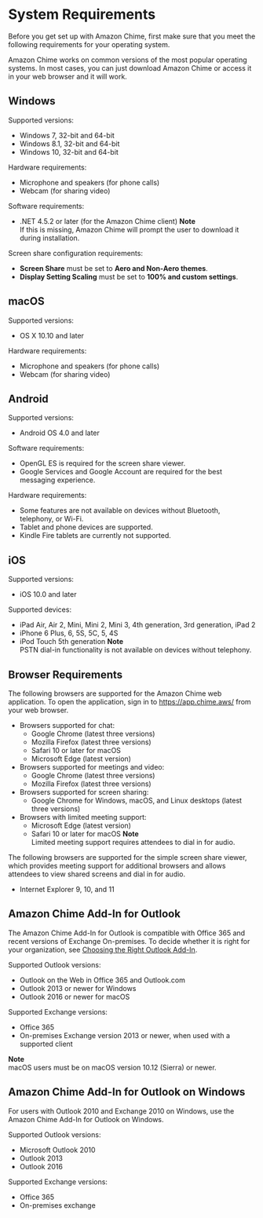 # System Requirements<a name="chime-requirements"></a>

Before you get set up with Amazon Chime, first make sure that you meet the following requirements for your operating system\.

Amazon Chime works on common versions of the most popular operating systems\. In most cases, you can just download Amazon Chime or access it in your web browser and it will work\.

## Windows<a name="windows"></a>

Supported versions:
+ Windows 7, 32\-bit and 64\-bit
+ Windows 8\.1, 32\-bit and 64\-bit
+ Windows 10, 32\-bit and 64\-bit

Hardware requirements:
+ Microphone and speakers \(for phone calls\)
+ Webcam \(for sharing video\)

Software requirements:
+ \.NET 4\.5\.2 or later \(for the Amazon Chime client\)
**Note**  
If this is missing, Amazon Chime will prompt the user to download it during installation\.

Screen share configuration requirements:
+ **Screen Share** must be set to **Aero and Non\-Aero themes**\.
+ **Display Setting Scaling** must be set to **100% and custom settings**\.

## macOS<a name="mac"></a>

Supported versions:
+ OS X 10\.10 and later

Hardware requirements:
+ Microphone and speakers \(for phone calls\)
+ Webcam \(for sharing video\)

## Android<a name="android"></a>

Supported versions:
+ Android OS 4\.0 and later

Software requirements:
+ OpenGL ES is required for the screen share viewer\.
+ Google Services and Google Account are required for the best messaging experience\.

Hardware requirements:
+ Some features are not available on devices without Bluetooth, telephony, or Wi\-Fi\.
+ Tablet and phone devices are supported\.
+ Kindle Fire tablets are currently not supported\.

## iOS<a name="ios"></a>

Supported versions:
+ iOS 10\.0 and later

Supported devices:
+ iPad Air, Air 2, Mini, Mini 2, Mini 3, 4th generation, 3rd generation, iPad 2
+ iPhone 6 Plus, 6, 5S, 5C, 5, 4S
+ iPod Touch 5th generation
**Note**  
PSTN dial\-in functionality is not available on devices without telephony\.

## Browser Requirements<a name="browser"></a>

The following browsers are supported for the Amazon Chime web application\. To open the application, sign in to [https://app\.chime\.aws/](https://app.chime.aws/) from your web browser\.
+ Browsers supported for chat:
  + Google Chrome \(latest three versions\)
  + Mozilla Firefox \(latest three versions\)
  + Safari 10 or later for macOS
  + Microsoft Edge \(latest version\)
+ Browsers supported for meetings and video:
  + Google Chrome \(latest three versions\)
  + Mozilla Firefox \(latest three versions\)
+ Browsers supported for screen sharing:
  + Google Chrome for Windows, macOS, and Linux desktops \(latest three versions\)
+ Browsers with limited meeting support:
  + Microsoft Edge \(latest version\)
  + Safari 10 or later for macOS
**Note**  
Limited meeting support requires attendees to dial in for audio\.

The following browsers are supported for the simple screen share viewer, which provides meeting support for additional browsers and allows attendees to view shared screens and dial in for audio\.
+ Internet Explorer 9, 10, and 11

## Amazon Chime Add\-In for Outlook<a name="addin"></a>

The Amazon Chime Add\-In for Outlook is compatible with Office 365 and recent versions of Exchange On\-premises\. To decide whether it is right for your organization, see [Choosing the Right Outlook Add\-In](https://answers.chime.aws/articles/663/choosing-the-right-outlook-add-in.html)\.

Supported Outlook versions:
+ Outlook on the Web in Office 365 and Outlook\.com
+ Outlook 2013 or newer for Windows
+ Outlook 2016 or newer for macOS

Supported Exchange versions:
+ Office 365
+ On\-premises Exchange version 2013 or newer, when used with a supported client

**Note**  
macOS users must be on macOS version 10\.12 \(Sierra\) or newer\.

## Amazon Chime Add\-In for Outlook on Windows<a name="addin-windows"></a>

For users with Outlook 2010 and Exchange 2010 on Windows, use the Amazon Chime Add\-In for Outlook on Windows\.

Supported Outlook versions:
+ Microsoft Outlook 2010
+ Outlook 2013
+ Outlook 2016

Supported Exchange versions:
+ Office 365
+ On\-premises exchange